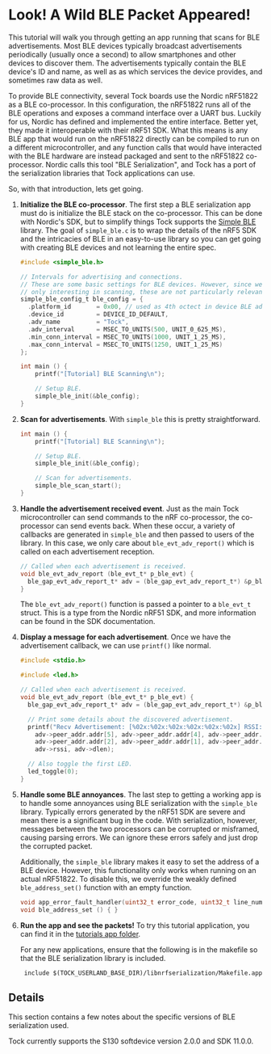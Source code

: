 Look! A Wild BLE Packet Appeared!
=================================

This tutorial will walk you through getting an app running that scans
for BLE advertisements. Most BLE devices typically broadcast advertisements
periodically (usually once a second) to allow smartphones and other devices
to discover them. The advertisements typically contain the BLE device's ID
and name, as well as as which services the device provides, and sometimes
raw data as well.

To provide BLE connectivity, several Tock boards use the Nordic nRF51822
as a BLE co-processor. In this configuration, the nRF51822 runs all of
the BLE operations and exposes a command interface over a UART bus. Luckily for
us, Nordic has defined and implemented the entire interface. Better yet, they
made it interoperable with their nRF51 SDK. What this means is any BLE app
that would run on the nRF51822 directly can be compiled to run on a different
microcontroller, and any function calls that would have interacted with
the BLE hardware are instead packaged and sent to the nRF51822 co-processor.
Nordic calls this tool "BLE Serialization", and Tock has a port of the
serialization libraries that Tock applications can use.

So, with that introduction, lets get going.

1. **Initialize the BLE co-processor**. The first step a BLE serialization
app must do is initialize the BLE stack on the co-processor. This can be
done with Nordic's SDK, but to simplify things Tock supports the
[Simple BLE](https://github.com/lab11/nrf5x-base/tree/master/lib) library.
The goal of `simple_ble.c` is to wrap the details of the nRF5 SDK and the
intricacies of BLE in an easy-to-use library so you can get going with creating
BLE devices and not learning the entire spec.


    ```c
    #include <simple_ble.h>

    // Intervals for advertising and connections.
    // These are some basic settings for BLE devices. However, since we are
    // only interesting in scanning, these are not particularly relevant.
    simple_ble_config_t ble_config = {
      .platform_id       = 0x00, // used as 4th octect in device BLE address
      .device_id         = DEVICE_ID_DEFAULT,
      .adv_name          = "Tock",
      .adv_interval      = MSEC_TO_UNITS(500, UNIT_0_625_MS),
      .min_conn_interval = MSEC_TO_UNITS(1000, UNIT_1_25_MS),
      .max_conn_interval = MSEC_TO_UNITS(1250, UNIT_1_25_MS)
    };

    int main () {
        printf("[Tutorial] BLE Scanning\n");

        // Setup BLE.
        simple_ble_init(&ble_config);
    }
    ```

2. **Scan for advertisements**. With `simple_ble` this is pretty
straightforward.

    ```c
    int main () {
        printf("[Tutorial] BLE Scanning\n");

        // Setup BLE.
        simple_ble_init(&ble_config);

        // Scan for advertisements.
        simple_ble_scan_start();
    }
    ```

3. **Handle the advertisement received event**. Just as the main Tock
microcontroller can send commands to the nRF co-processor, the co-processor
can send events back. When these occur, a variety of callbacks are generated
in `simple_ble` and then passed to users of the library. In this case, we
only care about `ble_evt_adv_report()` which is called on each advertisement
reception.

    ```c
    // Called when each advertisement is received.
    void ble_evt_adv_report (ble_evt_t* p_ble_evt) {
      ble_gap_evt_adv_report_t* adv = (ble_gap_evt_adv_report_t*) &p_ble_evt->evt.gap_evt.params.adv_report;
    }
    ```

    The `ble_evt_adv_report()` function is passed a pointer to a `ble_evt_t`
    struct. This is a type from the Nordic nRF51 SDK, and more information
    can be found in the SDK documentation.

4. **Display a message for each advertisement**. Once we have the advertisement
callback, we can use `printf()` like normal.

    ```c
    #include <stdio.h>

    #include <led.h>

    // Called when each advertisement is received.
    void ble_evt_adv_report (ble_evt_t* p_ble_evt) {
      ble_gap_evt_adv_report_t* adv = (ble_gap_evt_adv_report_t*) &p_ble_evt->evt.gap_evt.params.adv_report;

      // Print some details about the discovered advertisement.
      printf("Recv Advertisement: [%02x:%02x:%02x:%02x:%02x:%02x] RSSI: %d, Len: %d\n",
        adv->peer_addr.addr[5], adv->peer_addr.addr[4], adv->peer_addr.addr[3],
        adv->peer_addr.addr[2], adv->peer_addr.addr[1], adv->peer_addr.addr[0],
        adv->rssi, adv->dlen);

      // Also toggle the first LED.
      led_toggle(0);
    }
    ```

5. **Handle some BLE annoyances**. The last step to getting a working app
is to handle some annoyances using BLE serialization with the `simple_ble`
library. Typically errors generated by the nRF51 SDK are severe and mean
there is a significant bug in the code. With serialization, however,
messages between the two processors can be corrupted or misframed, causing
parsing errors. We can ignore these errors safely and just drop the corrupted
packet.

    Additionally, the `simple_ble` library makes it easy to set the address
    of a BLE device. However, this functionality only works when running
    on an actual nRF51822. To disable this, we override the weakly defined
    `ble_address_set()` function with an empty function.

    ```c
    void app_error_fault_handler(uint32_t error_code, uint32_t line_num, uint32_t info) { }
    void ble_address_set () { }
    ```

6. **Run the app and see the packets!** To try this tutorial application, you
can find it in the
[tutorials app folder](../../userland/examples/tutorials/03_ble_scan).

    For any new applications, ensure that the following is in the makefile
    so that the BLE serialization library is included.

        include $(TOCK_USERLAND_BASE_DIR)/libnrfserialization/Makefile.app



Details
-------

This section contains a few notes about the specific versions of BLE
serialization used.

Tock currently supports the S130 softdevice version 2.0.0 and SDK 11.0.0.
